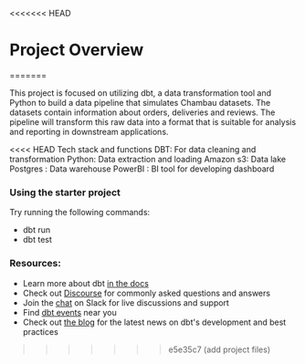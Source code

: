 <<<<<<< HEAD
# Project Overview
=======

This project is focused on utilizing dbt, a data transformation tool and Python to build a data pipeline that simulates Chambau datasets. The datasets contain information about orders, deliveries and reviews. The pipeline will transform this raw data into a format that is suitable for analysis and reporting in downstream applications. 

<<<< HEAD
Tech stack and functions
DBT: For data cleaning and transformation
Python: Data extraction and loading
Amazon s3: Data lake
Postgres : Data warehouse
PowerBI : BI tool for developing dashboard

### Using the starter project

Try running the following commands:
- dbt run
- dbt test


### Resources:
- Learn more about dbt [in the docs](https://docs.getdbt.com/docs/introduction)
- Check out [Discourse](https://discourse.getdbt.com/) for commonly asked questions and answers
- Join the [chat](https://community.getdbt.com/) on Slack for live discussions and support
- Find [dbt events](https://events.getdbt.com) near you
- Check out [the blog](https://blog.getdbt.com/) for the latest news on dbt's development and best practices
>>>>>>> e5e35c7 (add project files)
